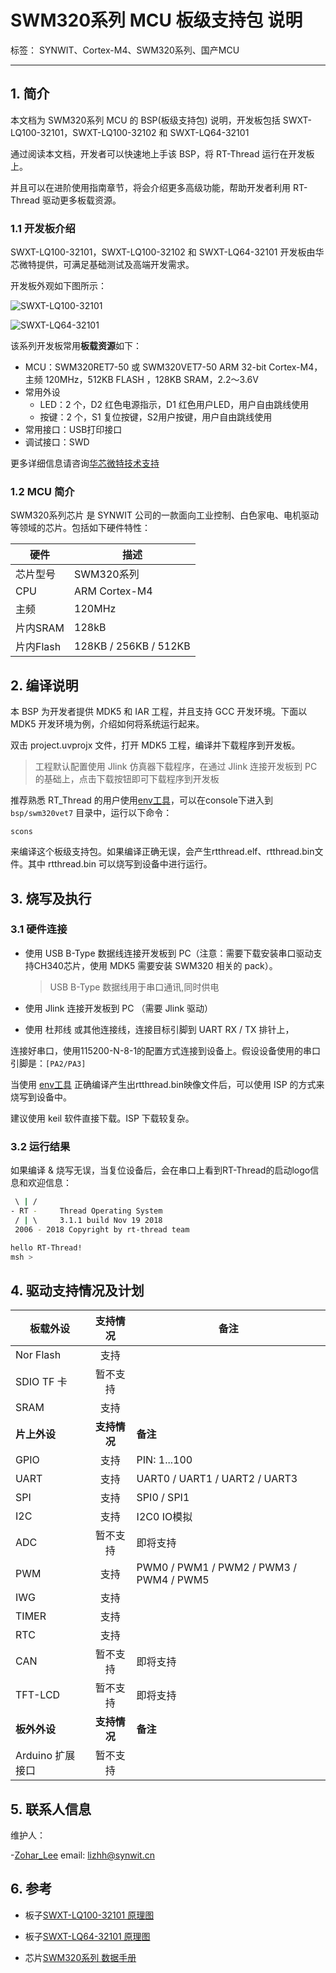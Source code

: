 # SWM320系列 MCU 板级支持包 说明

标签： SYNWIT、Cortex-M4、SWM320系列、国产MCU

---

## 1. 简介

本文档为 SWM320系列 MCU 的 BSP(板级支持包) 说明，开发板包括 SWXT-LQ100-32101，SWXT-LQ100-32102 和 SWXT-LQ64-32101

通过阅读本文档，开发者可以快速地上手该 BSP，将 RT-Thread 运行在开发板上。

并且可以在进阶使用指南章节，将会介绍更多高级功能，帮助开发者利用 RT-Thread 驱动更多板载资源。

### 1.1  开发板介绍

SWXT-LQ100-32101，SWXT-LQ100-32102 和 SWXT-LQ64-32101 开发板由华芯微特提供，可满足基础测试及高端开发需求。

开发板外观如下图所示：

![SWXT-LQ100-32101](figures/SWXT-LQ100-32101.jpg)

![SWXT-LQ64-32101](figures/SWXT-LQ64-32101.jpg)

该系列开发板常用**板载资源**如下：

- MCU：SWM320RET7-50 或 SWM320VET7-50  ARM 32-bit Cortex-M4，主频 120MHz，512KB FLASH ，128KB SRAM，2.2～3.6V
- 常用外设
  - LED：2 个，D2 红色电源指示，D1 红色用户LED，用户自由跳线使用
  - 按键：2 个，S1 复位按键，S2用户按键，用户自由跳线使用
- 常用接口：USB打印接口
- 调试接口：SWD

更多详细信息请咨询[华芯微特技术支持][5]


### 1.2  MCU 简介
SWM320系列芯片 是 SYNWIT 公司的一款面向工业控制、白色家电、电机驱动等领域的芯片。包括如下硬件特性：

| 硬件 | 描述 |
| -- | -- |
|芯片型号| SWM320系列 |
|CPU| ARM Cortex-M4 |
|主频| 120MHz |
|片内SRAM| 128kB |
|片内Flash| 128KB / 256KB / 512KB |

## 2. 编译说明

本 BSP 为开发者提供 MDK5 和 IAR 工程，并且支持 GCC 开发环境。下面以 MDK5 开发环境为例，介绍如何将系统运行起来。

双击 project.uvprojx 文件，打开 MDK5 工程，编译并下载程序到开发板。

> 工程默认配置使用 Jlink 仿真器下载程序，在通过 Jlink 连接开发板到 PC 的基础上，点击下载按钮即可下载程序到开发板

推荐熟悉 RT_Thread 的用户使用[env工具][1]，可以在console下进入到 `bsp/swm320vet7` 目录中，运行以下命令：

`scons`

来编译这个板级支持包。如果编译正确无误，会产生rtthread.elf、rtthread.bin文件。其中 rtthread.bin 可以烧写到设备中进行运行。

## 3. 烧写及执行

### 3.1 硬件连接

- 使用 USB B-Type 数据线连接开发板到 PC（注意：需要下载安装串口驱动支持CH340芯片，使用 MDK5 需要安装 SWM320 相关的 pack）。
   
  >  USB B-Type 数据线用于串口通讯,同时供电

- 使用 Jlink 连接开发板到 PC （需要 Jlink 驱动）

- 使用 杜邦线 或其他连接线，连接目标引脚到 UART RX / TX 排针上，

连接好串口，使用115200-N-8-1的配置方式连接到设备上。假设设备使用的串口引脚是：`[PA2/PA3]`

当使用 [env工具][1] 正确编译产生出rtthread.bin映像文件后，可以使用 ISP 的方式来烧写到设备中。

建议使用 keil 软件直接下载。ISP 下载较复杂。

### 3.2 运行结果

如果编译 & 烧写无误，当复位设备后，会在串口上看到RT-Thread的启动logo信息和欢迎信息：

```bash
 \ | /
- RT -     Thread Operating System
 / | \     3.1.1 build Nov 19 2018
 2006 - 2018 Copyright by rt-thread team

hello RT-Thread!
msh >
```

## 4. 驱动支持情况及计划

|**板载外设**     |**支持情况**|**备注**                             |
| ----------------- | :----------: | ------------------------------------- |
| Nor Flash         | 支持          |                                       |
| SDIO TF 卡        | 暂不支持      |                                       |
| SRAM              | 支持          |      |
|**片上外设**     |**支持情况** |**备注**                             |
| GPIO              |     支持     | PIN: 1...100 |
| UART              |     支持     | UART0 / UART1 / UART2 / UART3                    |
| SPI               |     支持     | SPI0 / SPI1        |
| I2C               |   支持   |    I2C0 IO模拟   |
| ADC               | 暂不支持 | 即将支持 |
| PWM               |   支持   | PWM0 / PWM1 / PWM2 / PWM3 / PWM4 / PWM5                           |
| IWG               |   支持   |                            |
| TIMER             |   支持   |                            |
| RTC               |   支持   |                            |
| CAN               |   暂不支持   |   即将支持                         |
| TFT-LCD           |   暂不支持    |   即将支持             |
|**板外外设**     |**支持情况**|**备注**                             |
| Arduino 扩展接口 |   暂不支持   |                                      |

## 5. 联系人信息

维护人：

-[Zohar_Lee](https://github.com/zohar123) email: lizhh@synwit.cn

## 6. 参考

* 板子[SWXT-LQ100-32101 原理图][2]
* 板子[SWXT-LQ64-32101 原理图][3]
* 芯片[SWM320系列 数据手册][4]

  [1]: https://www.rt-thread.org/page/download.html
  [2]: http://www.synwit.cn/Public/Uploads/2018-11-05/5bdfea74d5712.pdf
  [3]: http://www.synwit.cn/Public/Uploads/2018-11-01/5bdab8ad2e5b9.pdf
  [4]: http://www.synwit.cn/Public/Uploads/2018-11-05/5bdff49b396d1.pdf
  [5]: http://www.synwit.cn/support.html
